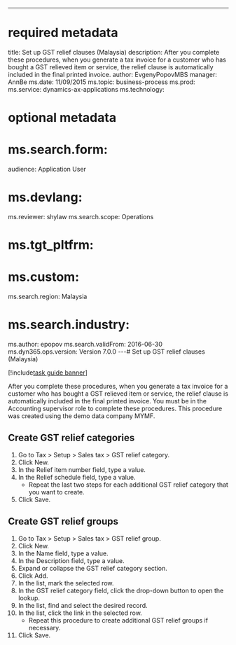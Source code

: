 --- 
# required metadata 
 
title: Set up GST relief clauses (Malaysia)
description: After you complete these procedures, when you generate a tax invoice for a customer who has bought a GST relieved item or service, the relief clause is automatically included in the final printed invoice. 
author: EvgenyPopovMBS
manager: AnnBe 
ms.date: 11/09/2015
ms.topic: business-process 
ms.prod:  
ms.service: dynamics-ax-applications 
ms.technology:  
 
# optional metadata 
 
# ms.search.form:   
audience: Application User 
# ms.devlang:  
ms.reviewer: shylaw
ms.search.scope: Operations 
# ms.tgt_pltfrm:  
# ms.custom:  
ms.search.region: Malaysia
# ms.search.industry: 
ms.author: epopov
ms.search.validFrom: 2016-06-30 
ms.dyn365.ops.version: Version 7.0.0 
---# Set up GST relief clauses (Malaysia)

[!include[task guide banner](../../includes/task-guide-banner.md)]

After you complete these procedures, when you generate a tax invoice for a customer who has bought a GST relieved item or service, the relief clause is automatically included in the final printed invoice. You must be in the Accounting supervisor role to complete these procedures. This procedure was created using the demo data company MYMF.


## Create GST relief categories
1. Go to Tax > Setup > Sales tax > GST relief category.
2. Click New.
3. In the Relief item number field, type a value.
4. In the Relief schedule field, type a value.
    * Repeat the last two steps for each additional GST relief category that you want to create.  
5. Click Save.

## Create GST relief groups
1. Go to Tax > Setup > Sales tax > GST relief group.
2. Click New.
3. In the Name field, type a value.
4. In the Description field, type a value.
5. Expand or collapse the GST relief category section.
6. Click Add.
7. In the list, mark the selected row.
8. In the GST relief category field, click the drop-down button to open the lookup.
9. In the list, find and select the desired record.
10. In the list, click the link in the selected row.
    * Repeat this procedure to create additional GST relief groups if necessary.  
11. Click Save.


